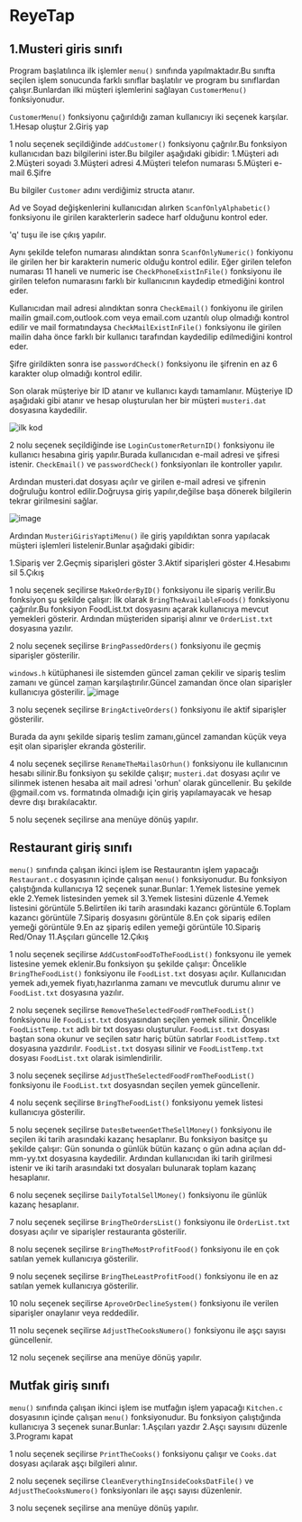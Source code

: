 # ReyeTap

## 1.Musteri giris sınıfı

Program başlatılınca ilk işlemler `menu()` sınıfında yapılmaktadır.Bu sınıfta seçilen işlem sonucunda farklı sınıflar başlatılır ve program bu sınıflardan çalışır.Bunlardan ilki müşteri işlemlerini sağlayan  `CustomerMenu()` fonksiyonudur. 

`CustomerMenu()` fonksiyonu çağırıldığı zaman kullanıcıyı iki seçenek karşılar.
1.Hesap oluştur
2.Giriş yap 


1 nolu seçenek seçildiğinde `addCustomer()` fonksiyonu çağrılır.Bu fonksiyon kullanıcıdan bazı bilgilerini ister.Bu bilgiler aşağıdaki gibidir:
1.Müşteri adı 
2.Müşteri soyadı
3.Müşteri adresi 
4.Müşteri telefon numarası 
5.Müşteri e-mail
6.Şifre

Bu bilgiler `Customer` adını verdiğimiz structa atanır.

Ad ve Soyad değişkenlerini kullanıcıdan alırken `ScanfOnlyAlphabetic()` fonksiyonu ile girilen karakterlerin sadece harf olduğunu kontrol eder.

'q' tuşu ile ise çıkış yapılır.

Aynı şekilde telefon numarası alındıktan sonra `ScanfOnlyNumeric()` fonkiyonu ile girilen her bir karakterin numeric olduğu kontrol edilir.
Eğer girilen telefon numarası 11 haneli ve numeric ise `CheckPhoneExistInFile()` fonksiyonu ile girilen telefon numarasını farklı bir kullanıcının kaydedip etmediğini kontrol eder.

Kullanıcıdan mail adresi alındıktan sonra `CheckEmail()` fonkiyonu ile girilen mailin gmail.com,outlook.com veya email.com uzantılı olup olmadığı kontrol edilir ve mail formatındaysa `CheckMailExistInFile()` fonksiyonu ile girilen mailin daha önce farklı bir kullanıcı tarafından kaydedilip edilmediğini kontrol eder.

Şifre girildikten sonra ise `passwordCheck()` fonksiyonu ile şifrenin en az 6 karakter olup olmadığı kontrol edilir.


Son olarak müşteriye bir ID atanır ve kullanıcı kaydı tamamlanır. Müşteriye ID aşağıdaki gibi atanır ve hesap oluşturulan her bir müşteri `musteri.dat` dosyasına kaydedilir.

![ilk kod](https://github.com/OrhunBegen/ReyeTap/assets/146104421/d20ce9ad-f7db-4897-97a7-510d3ff3c36b)

2 nolu seçenek seçildiğinde ise `LoginCustomerReturnID()` fonksiyonu ile kullanıcı hesabına giriş yapılır.Burada kullanıcıdan e-mail adresi ve şifresi istenir.
`CheckEmail()` ve `passwordCheck()` fonksiyonları ile kontroller yapılır.

Ardından musteri.dat dosyası açılır ve girilen e-mail adresi  ve şifrenin doğruluğu kontrol edilir.Doğruysa giriş yapılır,değilse başa dönerek bilgilerin tekrar girilmesini sağlar.

![image](https://github.com/OrhunBegen/ReyeTap/assets/146104421/19b10b70-124c-4e18-a9ca-364443ec974d)


Ardından `MusteriGirisYaptiMenu()` ile giriş yapıldıktan sonra yapılacak müşteri işlemleri listelenir.Bunlar aşağıdaki gibidir:

1.Sipariş ver
2.Geçmiş siparişleri göster
3.Aktif siparişleri göster
4.Hesabımı sil
5.Çıkış 

1 nolu seçenek seçilirse `MakeOrderByID()` fonksiyonu ile sipariş verilir.Bu fonksiyon şu şekilde çalışır: 
İlk olarak `BringTheAvailableFoods()` fonksiyonu çağırılır.Bu fonksiyon FoodList.txt dosyasını açarak kullanıcıya mevcut yemekleri gösterir.
Ardından müşteriden siparişi alınır ve `OrderList.txt` dosyasına yazılır.

2 nolu seçenek seçilirse `BringPassedOrders()` fonksiyonu ile geçmiş siparişler gösterilir.

`windows.h` kütüphanesi ile sistemden güncel zaman çekilir ve sipariş teslim zamanı ve güncel zaman karşılaştırılır.Güncel zamandan önce olan siparişler kullanıcıya gösterilir.
![image](https://github.com/OrhunBegen/ReyeTap/assets/146104421/ea4a63ad-1977-4695-9f57-3237a6244850)

3 nolu seçenek seçilirse `BringActiveOrders()` fonksiyonu ile aktif siparişler gösterilir.

Burada da aynı şekilde sipariş teslim zamanı,güncel zamandan küçük veya eşit olan siparişler ekranda gösterilir.

4 nolu seçenek seçilirse `RenameTheMailasOrhun()` fonksiyonu ile kullanıcının hesabı silinir.Bu fonksiyon şu sekilde çalışır; `musteri.dat` dosyası açılır ve silinmek istenen hesaba ait mail adresi 'orhun' olarak güncellenir. Bu şekilde @gmail.com vs. formatında olmadığı için giriş yapılamayacak ve hesap devre dışı bırakılacaktır.

5 nolu seçenek seçilirse ana menüye dönüş yapılır.


## Restaurant giriş sınıfı

`menu()` sınıfında çalışan ikinci işlem ise Restaurantın işlem yapacağı `Restaurant.c` dosyasının içinde çalışan `menu()` fonksiyonudur. Bu fonksiyon çalıştığında kullanıcıya 12 seçenek sunar.Bunlar:
1.Yemek listesine yemek ekle
2.Yemek listesinden yemek sil
3.Yemek listesini düzenle 
4.Yemek listesini görüntüle
5.Belirtilen iki tarih arasındaki kazancı görüntüle
6.Toplam kazancı görüntüle
7.Sipariş dosyasını görüntüle
8.En çok sipariş edilen yemeği görüntüle
9.En az şipariş edilen yemeği görüntüle
10.Sipariş Red/Onay
11.Aşçıları güncelle
12.Çıkış

1 nolu seçenek seçilirse `AddCustomFoodToTheFoodList()` fonksyonu ile yemek listesine yemek eklenir.Bu fonksiyon şu şekilde çalışır:
Öncelikle `BringTheFoodList()` fonksiyonu ile `FoodList.txt` dosyası açılır.
Kullanıcıdan yemek adı,yemek fiyatı,hazırlanma zamanı ve mevcutluk durumu alınır ve `FoodList.txt` dosyasına yazılır.

2 nolu seçenek seçilirse `RemoveTheSelectedFoodFromTheFoodList()` fonksiyonu ile `FoodList.txt` dosyasından seçilen yemek silinir.
Öncelikle `FoodListTemp.txt` adlı bir txt dosyası oluşturulur.
`FoodList.txt` dosyası baştan sona okunur ve seçilen satır hariç bütün satırlar `FoodListTemp.txt` dosyasına yazdırılır. 
`FoodList.txt` dosyası silinir ve `FoodListTemp.txt` dosyası `FoodList.txt` olarak isimlendirilir.

3 nolu seçenek seçilirse `AdjustTheSelectedFoodFromTheFoodList()` fonksiyonu ile `FoodList.txt` dosyasndan seçilen yemek güncellenir.

4 nolu seçenk seçilirse `BringTheFoodList()` fonksiyonu yemek listesi kullanıcıya gösterilir.

5 nolu seçenek seçilirse `DatesBetweenGetTheSellMoney()` fonksiyonu ile seçilen iki tarih arasındaki kazanç hesaplanır.
Bu fonksiyon basitçe şu şekilde çalışır:
Gün sonunda o günlük bütün kazanç o gün adına açılan dd-mm-yy.txt dosyasına kaydedilir.
Ardından kullanıcıdan iki tarih girilmesi istenir ve iki tarih arasındaki txt dosyaları bulunarak toplam kazanç hesaplanır.

6 nolu seçenek seçilirse `DailyTotalSellMoney()` fonksiyonu ile günlük kazanç hesaplanır.

7 nolu seçenek seçilirse `BringTheOrdersList()` fonksiyonu ile `OrderList.txt` dosyası açılır ve siparişler restauranta gösterilir.

8 nolu seçenek seçilirse `BringTheMostProfitFood()` fonksiyonu ile en çok satılan yemek kullanıcıya gösterilir.

9 nolu seçenek seçilirse `BringTheLeastProfitFood()` fonksiyonu ile en az satılan yemek kullanıcıya gösterilir.

10 nolu seçenek seçilirse `AproveOrDeclineSystem()` fonksiyonu ile verilen siparişler onaylanır veya reddedilir.

11 nolu seçenek seçilirse `AdjustTheCooksNumero()` fonksiyonu ile aşçı sayısı güncellenir.

12 nolu seçenek seçilirse ana menüye dönüş yapılır. 

## Mutfak giriş sınıfı
`menu()` sınıfında çalışan ikinci işlem ise mutfağın işlem yapacağı `Kitchen.c` dosyasının içinde çalışan `menu()` fonksiyonudur. Bu fonksiyon çalıştığında kullanıcıya 3 seçenek sunar.Bunlar:
1.Aşçıları yazdır
2.Aşçı sayısını düzenle 
3.Programı kapat

1 nolu seçenek seçilirse `PrintTheCooks()` fonksiyonu çalışır ve `Cooks.dat` dosyası açılarak aşçı bilgileri alınır.

2 nolu seçenek seçilirse `CleanEverythingInsideCooksDatFile()` ve `AdjustTheCooksNumero()` fonksiyonları ile aşçı sayısı düzenlenir.

3 nolu seçenek seçilirse ana menüye dönüş yapılır. 





















